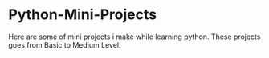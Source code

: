 # Python-Mini-Projects
Here are some of mini projects i make while learning python. These projects goes from Basic to Medium Level.

